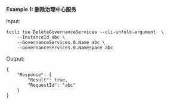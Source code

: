 **Example 1: 删除治理中心服务**



Input: 

```
tccli tse DeleteGovernanceServices --cli-unfold-argument  \
    --InstanceId abc \
    --GovernanceServices.0.Name abc \
    --GovernanceServices.0.Namespace abc
```

Output: 
```
{
    "Response": {
        "Result": true,
        "RequestId": "abc"
    }
}
```


